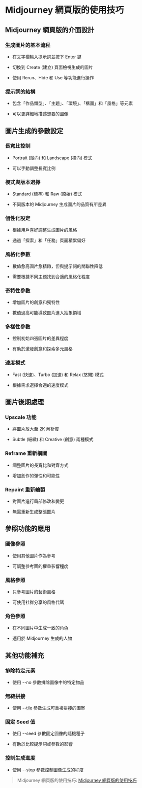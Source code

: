 # Midjourney 網頁版的使用技巧

## Midjourney 網頁版的介面設計

### 生成圖片的基本流程

- 在文字欄輸入提示詞並按下 Enter 鍵

- 切換到 Create (建立) 頁面檢視生成的圖片

- 使用 Rerun、Hide 和 Use 等功能進行操作

### 提示詞的結構

- 包含「作品類型」、「主題」、「環境」、「構圖」和「風格」等元素

- 可以更詳細地描述想要的圖像

## 圖片生成的參數設定

### 長寬比控制

- Portrait (縱向) 和 Landscape (橫向) 模式

- 可以手動調整長寬比例

### 模式與版本選擇

- Standard (標準) 和 Raw (原始) 模式

- 不同版本的 Midjourney 生成圖片的品質有所差異

### 個性化設定

- 根據用戶喜好調整生成圖片的風格

- 通過「探索」和「任務」頁面積累偏好

### 風格化參數

- 數值愈高圖片愈精緻，但與提示詞的關聯性降低

- 需要根據不同主題找到合適的風格化程度

### 奇特性參數

- 增加圖片的創意和獨特性

- 數值過高可能導致圖片進入抽象領域

### 多樣性參數

- 控制初始四張圖片的差異程度

- 有助於激發創意和探索多元風格

### 速度模式

- Fast (快速)、Turbo (加速) 和 Relax (悠閒) 模式

- 根據需求選擇合適的速度模式

## 圖片後期處理

### Upscale 功能

- 將圖片放大至 2K 解析度

- Subtle (細緻) 和 Creative (創意) 兩種模式

### Reframe 重新構圖

- 調整圖片的長寬比和對齊方式

- 增加創作的彈性和可能性

### Repaint 重新繪製

- 對圖片進行局部修改和變更

- 無需重新生成整張圖片

## 參照功能的應用

### 圖像參照

- 使用其他圖片作為參考

- 可調整參考圖的權重影響程度

### 風格參照

- 只參考圖片的藝術風格

- 可使用社群分享的風格代碼

### 角色參照

- 在不同圖片中生成一致的角色

- 適用於 Midjourney 生成的人物

## 其他功能補充

### 排除特定元素

- 使用 --no 參數排除圖像中的特定物品

### 無縫拼接

- 使用 --tile 參數生成可重複拼接的圖案

### 固定 Seed 值

- 使用 --seed 參數固定圖像的隨機種子

- 有助於比較提示詞或參數的影響

### 控制生成進度

- 使用 --stop 參數控制圖像生成的程度

> Midjourney 網頁版的使用技巧: [Midjourney 網頁版的使用技巧](https://www.youtube.com/watch?v=uxYxQmyw3Ys)
